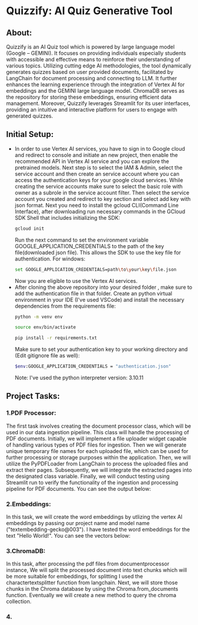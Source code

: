 # Quizzify: AI Quiz Generative Tool
## About:
Quizzify is an AI Quiz tool which is powered by large language model (Google – GEMINI). It focuses on providing individuals especially students with accessible and effective means to reinforce their understanding of various topics. Utilizing cutting edge AI methodologies, the tool dynamically generates quizzes based on user provided documents, facilitated by LangChain for document processing and connecting to LLM. It further enhances the learning experience through the integration of Vertex AI for embeddings and the GEMINI large language model. ChromaDB serves as the repository for storing these embeddings, ensuring efficient data management. Moreover, Quizzify leverages Streamlit for its user interfaces, providing an intuitive and interactive platform for users to engage with generated quizzes.
## Initial Setup:
* In order to use Vertex AI services, you have to sign in to Google cloud and redirect to console and initiate an new project, then enable the recommended API in Vertex AI service and you can explore the pretrained models. Next step is to select the IAM & Admin, select the service account and then create an service account where you can access the authentication keys for your google cloud services. While creating the service accounts make sure to select the basic role with owner as a subrole in the service account filter. Then select the service account you created and redirect to key section and select add key with json format. Next you need to install the gcloud CLI(Command Line Interface), after downloading run necessary commands in the GCloud SDK Shell that includes initializing the SDK: 
  ```sh
  gcloud init
  ```
  Run the next command to set the environment variable GOOGLE_APPLICATION_CREDENTIALS to the path of the key file(downloaded json file). This allows the SDK to use the key file for authentication.
  For windows:
  ```sh
  set GOOGLE_APPLICATION_CREDENTIALS=path\to\your\key\file.json
  ```
  Now you are eligible to use the Vertex AI services.
* After cloning the above repository into your desired folder , make sure to add the authentication file in that folder. Create an python virtual environment in your IDE (I've used VSCode) and install the necessary dependencies from the requirements file:
  ```sh
  python -m venv env
  ```
  ```sh
  source env/bin/activate
  ```
  ```sh
  pip install -r requirements.txt
  ```
  Make sure to set your authentication key to your working directory and (Edit gitignore file as well):
  ```sh
  $env:GOOGLE_APPLICATION_CREDENTIALS = "authentication.json"
  ```
  Note: I've used the python interpreter version: 3.10.11
## Project Tasks:
### 1.PDF Processor:
The first task involves creating the document processor class, which will be used in our data ingestion pipeline. This class will handle the processing of PDF documents. Initially, we will implement a file uploader widget capable of handling various types of PDF files for ingestion. Then we will generate unique temporary file names for each uploaded file, which can be used for further processing or storage purposes within the application. Then, we will utilize the PyPDFLoader from LangChain to process the uploaded files and extract their pages. Subsequently, we will integrate the extracted pages into the designated class variable. Finally, we will conduct testing using Streamlit run to verify the functionality of the ingestion and processing pipeline for PDF documents. You can see the output below:


### 2.Embeddings:
In this task, we will create the word embeddings by utlizing the vertex AI embeddings by passing our project name and model name ("textembedding-gecko@003"). I have tested the word embeddings for the text "Hello World!". You can see the vectors below:

### 3.ChromaDB:
In this task, after processing the pdf files from documentprocessor instance, We will split the processed document into text chunks which will be more suitable for embeddings, for splitting I used the charactertextsplitter function from langchain. Next, we will store those chunks in the Chroma database by using the Chroma.from_documents function. Eventually we will create a new method to query the chroma collection.


### 4.

  
